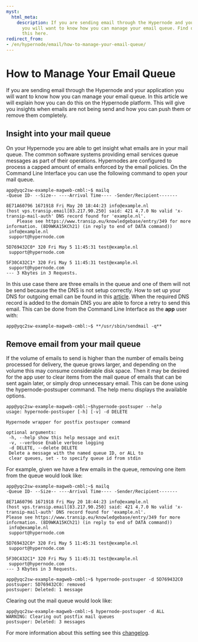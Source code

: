 ```yaml
---
myst:
  html_meta:
    description: If you are sending email through the Hypernode and your application
      you will want to know how you can manage your email queue. Find out how to do
      this here.
redirect_from:
- /en/hypernode/email/how-to-manage-your-email-queue/
---
```


<!-- source: https://support.hypernode.com/en/hypernode/email/how-to-manage-your-email-queue/ -->

# How to Manage Your Email Queue

If you are sending email through the Hypernode and your application you will want to know how you can manage your email queue. In this article we will explain how you can do this on the Hypernode platform. This will give you insights when emails are not being send and how you can push them or remove them completely.

## Insight into your mail queue

On your Hypernode you are able to get insight what emails are in your mail queue. The common software systems providing email services queue messages as part of their operations. Hypernodes are configured to process a capped amount of emails enforced by the email policies. On the Command Line Interface you can use the following command to open your mail queue.

```
app@yqc2sw-example-magweb-cmbl:~$ mailq
-Queue ID- --Size-- ----Arrival Time---- -Sender/Recipient-------

8E71A60796 1671918 Fri May 20 18:44:23 info@example.nl
(host vps.transip.email[83.217.90.250] said: 421 4.7.0 No valid 'x-transip-mail-auth' DNS record found for 'example.nl'.
	Please see https://www.transip.eu/knowledgebase/entry/349 for more information. (8D9WKA15KCh21) (in reply to end of DATA command))
 info@example.nl
 support@hypernode.com

5D769432C0* 320 Fri May 5 11:45:31 test@example.nl
 support@hypernode.com

5F30C432C1* 320 Fri May 5 11:45:31 test@example.nl
 support@hypernode.com
--- 3 Kbytes in 3 Requests.
```

In this use case there are three emails in the queue and one of them will not be send because the the DNS is not setup correctly. How to set up your DNS for outgoing email can be found in this [article](https://support.hypernode.com/en/hypernode/email/how-to-set-up-your-dns-for-outgoing-email). When the required DNS record is added to the domain DNS you are able to force a retry to send this email. This can be done from the Command Line Interface as the **app** user with:

```
app@yqc2sw-example-magweb-cmbl:~$ **/usr/sbin/sendmail -q**
```

## Remove email from your mail queue

If the volume of emails to send is higher than the number of emails being processed for delivery, the queue grows larger, and depending on the volume this may consume considerable disk space. Then it may be desired for the app user to clear items from the mail queue of emails that can be sent again later, or simply drop unnecessary email. This can be done using the hypernode-postsuper command. The help menu displays the available options.

```
app@yqc2sw-example-magweb-cmbl:~$hypernode-postsuper --help
usage: hypernode-postsuper [-h] [-v] -d DELETE

Hypernode wrapper for postfix postsuper command

optional arguments:
 -h, --help show this help message and exit
 -v, --verbose Enable verbose logging
 -d DELETE, --delete DELETE
 Delete a message with the named queue ID, or ALL to
 clear queues, set - to specify queue id from stdin
```

For example, given we have a few emails in the queue, removing one item from the queue would look like:

```
app@yqc2sw-example-magweb-cmbl:~$ mailq
-Queue ID- --Size-- ----Arrival Time---- -Sender/Recipient-------

8E71A60796 1671918 Fri May 20 18:44:23 info@example.nl
(host vps.transip.email[83.217.90.250] said: 421 4.7.0 No valid 'x-transip-mail-auth' DNS record found for 'example.nl'.
Please see https://www.transip.eu/knowledgebase/entry/349 for more information. (8D9WKA15KCh21) (in reply to end of DATA command))
 info@example.nl
 support@hypernode.com

5D769432C0* 320 Fri May 5 11:45:31 test@example.nl
 support@hypernode.com

5F30C432C1* 320 Fri May 5 11:45:31 test@example.nl
 support@hypernode.com
--- 3 Kbytes in 3 Requests.

app@yqc2sw-example-magweb-cmbl:~$ hypernode-postsuper -d 5D769432C0
postsuper: 5D769432C0: removed
postsuper: Deleted: 1 message
```

Clearing out the mail queue would look like:

```
app@yqc2sw-example-magweb-cmbl:~$ hypernode-postsuper -d ALL
WARNING: Clearing out postfix mail queues
postsuper: Deleted: 3 messages
```

For more information about this setting see this [changelog](https://changelog.hypernode.com/release-5678-new-hypernode-postsuper-utility-to-clear-mail-queue/).
